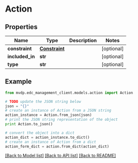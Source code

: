 # Action


## Properties
Name | Type | Description | Notes
------------ | ------------- | ------------- | -------------
**constraint** | [**Constraint**](Constraint.md) |  | [optional] 
**included_in** | **str** |  | [optional] 
**type** | **str** |  | [optional] 

## Example

```python
from mvdp.edc_management_client.models.action import Action

# TODO update the JSON string below
json = "{}"
# create an instance of Action from a JSON string
action_instance = Action.from_json(json)
# print the JSON string representation of the object
print Action.to_json()

# convert the object into a dict
action_dict = action_instance.to_dict()
# create an instance of Action from a dict
action_form_dict = action.from_dict(action_dict)
```
[[Back to Model list]](../README.md#documentation-for-models) [[Back to API list]](../README.md#documentation-for-api-endpoints) [[Back to README]](../README.md)



